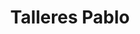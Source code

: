 ---
title: "Talleres Pablo"
url: /a-veiga-vegadeo/talleres-pablo/
shop: reparación de automóviles
---